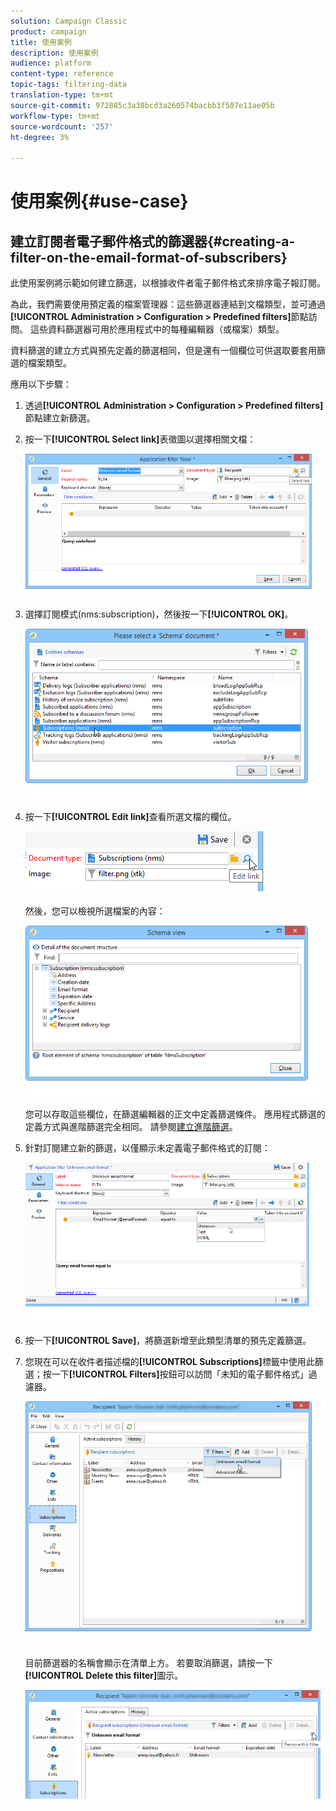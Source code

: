 ```yaml
---
solution: Campaign Classic
product: campaign
title: 使用案例
description: 使用案例
audience: platform
content-type: reference
topic-tags: filtering-data
translation-type: tm+mt
source-git-commit: 972885c3a38bcd3a260574bacbb3f507e11ae05b
workflow-type: tm+mt
source-wordcount: '257'
ht-degree: 3%

---
```



# 使用案例{#use-case}

## 建立訂閱者電子郵件格式的篩選器{#creating-a-filter-on-the-email-format-of-subscribers}

此使用案例將示範如何建立篩選，以根據收件者電子郵件格式來排序電子報訂閱。

為此，我們需要使用預定義的檔案管理器：這些篩選器連結到文檔類型，並可通過&#x200B;**[!UICONTROL Administration > Configuration > Predefined filters]**&#x200B;節點訪問。 這些資料篩選器可用於應用程式中的每種編輯器（或檔案）類型。

資料篩選的建立方式與預先定義的篩選相同，但是還有一個欄位可供選取要套用篩選的檔案類型。

應用以下步驟：

1. 透過&#x200B;**[!UICONTROL Administration > Configuration > Predefined filters]**&#x200B;節點建立新篩選。
1. 按一下&#x200B;**[!UICONTROL Select link]**&#x200B;表徵圖以選擇相關文檔：

   ![](assets/s_ncs_user_filter_choose_schema.png)

1. 選擇訂閱模式(nms:subscription)，然後按一下&#x200B;**[!UICONTROL OK]**。

   ![](assets/s_ncs_user_filter_select_schema.png)

1. 按一下&#x200B;**[!UICONTROL Edit link]**&#x200B;查看所選文檔的欄位。

   ![](assets/s_ncs_user_filter_edit_schema.png)

   然後，您可以檢視所選檔案的內容：

   ![](assets/s_ncs_user_filter_view_schema.png)

   您可以存取這些欄位，在篩選編輯器的正文中定義篩選條件。 應用程式篩選的定義方式與進階篩選完全相同。 請參閱[建立進階篩選](../../platform/using/creating-filters.md#creating-an-advanced-filter)。

1. 針對訂閱建立新的篩選，以僅顯示未定義電子郵件格式的訂閱：

   ![](assets/s_ncs_user_filter_parameters.png)

1. 按一下&#x200B;**[!UICONTROL Save]**，將篩選新增至此類型清單的預先定義篩選。
1. 您現在可以在收件者描述檔的&#x200B;**[!UICONTROL Subscriptions]**&#x200B;標籤中使用此篩選；按一下&#x200B;**[!UICONTROL Filters]**&#x200B;按鈕可以訪問「未知的電子郵件格式」過濾器。

   ![](assets/s_ncs_user_filter_on_events.png)

   目前篩選器的名稱會顯示在清單上方。 若要取消篩選，請按一下&#x200B;**[!UICONTROL Delete this filter]**&#x200B;圖示。

   ![](assets/s_ncs_user_filter_on_subscriptions.png)

